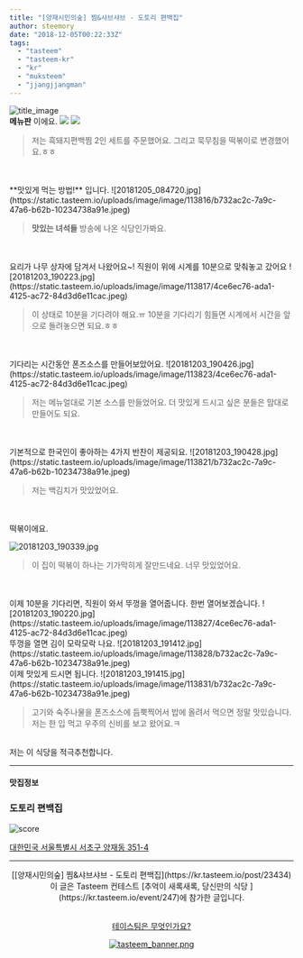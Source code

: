 ```yaml
---
title: "[양재시민의숲] 찜&샤브샤브 - 도토리 편백집"
author: steemory
date: "2018-12-05T00:22:33Z"
tags:
  - "tasteem"
  - "tasteem-kr"
  - "kr"
  - "muksteem"
  - "jjangjjangman"
---
```

![title_image](https://static.tasteem.io/uploads/3843/post/23434/content_726a9b44-246e-4b75-b47b-68cb937faf24.jpeg)
<br/>
**메뉴판** 이에요.
![](https://static.tasteem.io/uploads/image/image/113814/4ce6ec76-ada1-4125-ac72-84d3d6e11cac.jpeg)
![](https://static.tasteem.io/uploads/image/image/113815/b732ac2c-7a9c-47a6-b62b-10234738a91e.jpeg)

> 저는 흑돼지편백찜 2인 세트를 주문했어요. 그리고 묵무침을 떡볶이로 변경했어요.ㅎㅎ

<br>
<br>
**맛있게 먹는 방법!** 입니다.
![20181205_084720.jpg](https://static.tasteem.io/uploads/image/image/113816/b732ac2c-7a9c-47a6-b62b-10234738a91e.jpeg)

> **맛있는 녀석들** 방송에 나온 식당인가봐요.

<br>
<br>
요리가 나무 상자에 담겨서 나왔어요~! 직원이 위에 시계를 10분으로 맞춰놓고 갔어요
![20181203_190223.jpg](https://static.tasteem.io/uploads/image/image/113817/4ce6ec76-ada1-4125-ac72-84d3d6e11cac.jpeg)

> 이 상태로 10분을 기다려야 해요.ㅠ 10분을 기다리기 힘들면 시계에서 시간을 앞으로 돌려놓으면 되요.ㅎㅎ

<br>
<br>
기다리는 시간동안 폰즈소스를 만들어보았어요.
![20181203_190426.jpg](https://static.tasteem.io/uploads/image/image/113823/4ce6ec76-ada1-4125-ac72-84d3d6e11cac.jpeg)

> 저는 메뉴얼대로 기본 소스를 만들었어요. 더 맛있게 드시고 싶은 분들은 맘대로 만들어도 되요.

<br>
<br>
기본적으로 한국인이 좋아하는 4가지 반찬이 제공되요.
![20181203_190428.jpg](https://static.tasteem.io/uploads/image/image/113821/b732ac2c-7a9c-47a6-b62b-10234738a91e.jpeg)

> 저는 백김치가 맛있었어요.

<br>
<br>
떡볶이에요.

![20181203_190339.jpg](https://static.tasteem.io/uploads/image/image/113826/4ce6ec76-ada1-4125-ac72-84d3d6e11cac.jpeg)

> 이 집이 떡볶이 하나는 기가막히게 잘만드네요. 너무 맛있었어요.

<br>
<br>
이제 10분을 기다리면, 직원이 와서 뚜껑을 열어줍니다. 한번 열어보겠습니다.
![20181203_190220.jpg](https://static.tasteem.io/uploads/image/image/113827/4ce6ec76-ada1-4125-ac72-84d3d6e11cac.jpeg)

<br>
뚜껑을 열면 김이 모락모락 나요.
![20181203_191412.jpg](https://static.tasteem.io/uploads/image/image/113828/b732ac2c-7a9c-47a6-b62b-10234738a91e.jpeg)

<br>
이제 맛있게 드시면 됩니다.
![20181203_191415.jpg](https://static.tasteem.io/uploads/image/image/113831/b732ac2c-7a9c-47a6-b62b-10234738a91e.jpeg)

> 고기와 숙주나물을 폰즈소스에 듬뿍찍어서 밥에 올려서 먹으면 정말 맛있습니다. 저는 한 입 먹고 우주의 신비를 보고 왔어요.ㅋ

<br>
저는 이 식당을 적극추천합니다.

---------------------
#### 맛집정보
### 도토리 편백집
![score](https://static.tasteem.io/images/steem/1Crowns.png)

[대한민국 서울특별시 서초구 양재동 351-4](https://kr.tasteem.io/post/23434#map)

-----------------------------------------
<center>[[양재시민의숲] 찜&샤브샤브 - 도토리 편백집](https://kr.tasteem.io/post/23434)
<br/>이 글은 Tasteem 컨테스트
 [추억이 새록새록, 당신만의 식당 ](https://kr.tasteem.io/event/247)에 참가한 글입니다.

<br/>[테이스팀은 무엇인가요?](https://kr.tasteem.io/about)

[![tasteem_banner.png](https://static.tasteem.io/images/tasteem_banner_v3.png)](https://kr.tasteem.io)</center>